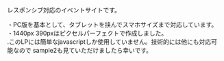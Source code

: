 レスポンシブ対応のイベントサイトです。

・PC版を基本として、タブレットを挟んでスマホサイズまで対応しています。<br>
・1440px 390pxはピクセルパーフェクトで作成しました。<br>
.このLPには簡単なjavascriptしか使用していません。技術的には他にも対応可能なので sample2も見ていただけましたら幸いです。

